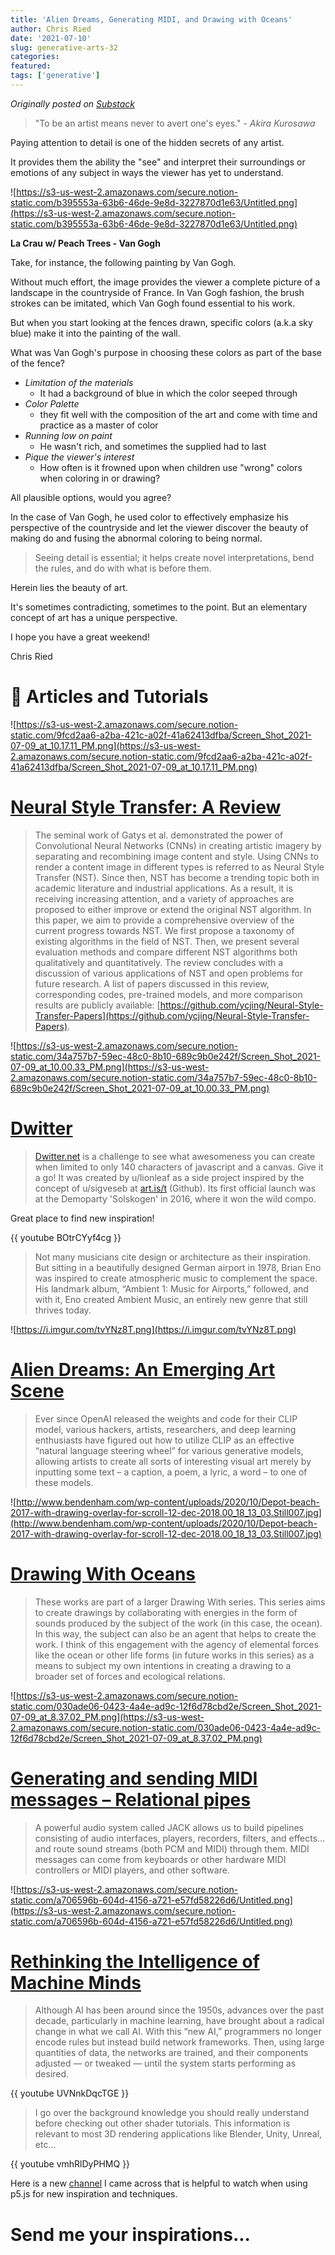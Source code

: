```yaml
---
title: 'Alien Dreams, Generating MIDI, and Drawing with Oceans'
author: Chris Ried
date: '2021-07-10'
slug: generative-arts-32
categories: 
featured: 
tags: ['generative']
---
```


_Originally posted on [Substack](https://generative.substack.com/p/alien-dreams-generating-midi-and)_

> "To be an artist means never to avert one's eyes." - *Akira Kurosawa*
> 

Paying attention to detail is one of the hidden secrets of any artist. 

It provides them the ability the "see" and interpret their surroundings or emotions of any subject in ways the viewer has yet to understand.

![https://s3-us-west-2.amazonaws.com/secure.notion-static.com/b395553a-63b6-46de-9e8d-3227870d1e63/Untitled.png](https://s3-us-west-2.amazonaws.com/secure.notion-static.com/b395553a-63b6-46de-9e8d-3227870d1e63/Untitled.png)

**La Crau w/ Peach Trees - Van Gogh** 

Take, for instance, the following painting by Van Gogh. 

Without much effort, the image provides the viewer a complete picture of a landscape in the countryside of France. In Van Gogh fashion, the brush strokes can be imitated, which Van Gogh found essential to his work. 

But when you start looking at the fences drawn, specific colors (a.k.a sky blue) make it into the painting of the wall. 

What was Van Gogh's purpose in choosing these colors as part of the base of the fence? 

- *Limitation of the materials*
    - It had a background of blue in which the color seeped through
- *Color Palette*
    - they fit well with the composition of the art and come with time and practice as a master of color
- *Running low on paint*
    - He wasn't rich, and sometimes the supplied had to last
- *Pique the viewer's interest*
    - How often is it frowned upon when children use "wrong" colors when coloring in or drawing?

All plausible options, would you agree? 

In the case of Van Gogh, he used color to effectively emphasize his perspective of the countryside and let the viewer discover the beauty of making do and fusing the abnormal coloring to being normal. 

> Seeing detail is essential; it helps create novel interpretations, bend the rules, and do with what is before them.
> 

Herein lies the beauty of art. 

It's sometimes contradicting, sometimes to the point. But an elementary concept of art has a unique perspective. 

I hope you have a great weekend! 

Chris Ried 

# 🔖 Articles and Tutorials

![https://s3-us-west-2.amazonaws.com/secure.notion-static.com/9fcd2aa6-a2ba-421c-a02f-41a62413dfba/Screen_Shot_2021-07-09_at_10.17.11_PM.png](https://s3-us-west-2.amazonaws.com/secure.notion-static.com/9fcd2aa6-a2ba-421c-a02f-41a62413dfba/Screen_Shot_2021-07-09_at_10.17.11_PM.png)

# [Neural Style Transfer: A Review](https://arxiv.org/pdf/1705.04058.pdf)

> The seminal work of Gatys et al. demonstrated the power of Convolutional Neural Networks (CNNs) in creating artistic imagery by separating and recombining image content and style. Using CNNs to render a content image in different types is referred to as Neural Style Transfer (NST). Since then, NST has become a trending topic both in academic literature and industrial applications. As a result, it is receiving increasing attention, and a variety of approaches are proposed to either improve or extend the original NST algorithm. In this paper, we aim to provide a comprehensive overview of the current progress towards NST. We first propose a taxonomy of existing algorithms in the field of NST. Then, we present several evaluation methods and compare different NST algorithms both qualitatively and quantitatively. The review concludes with a discussion of various applications of NST and open problems for future research. A list of papers discussed in this review, corresponding codes, pre-trained models, and more comparison results are publicly available: [https://github.com/ycjing/Neural-Style-Transfer-Papers](https://github.com/ycjing/Neural-Style-Transfer-Papers).
> 

![https://s3-us-west-2.amazonaws.com/secure.notion-static.com/34a757b7-59ec-48c0-8b10-689c9b0e242f/Screen_Shot_2021-07-09_at_10.00.33_PM.png](https://s3-us-west-2.amazonaws.com/secure.notion-static.com/34a757b7-59ec-48c0-8b10-689c9b0e242f/Screen_Shot_2021-07-09_at_10.00.33_PM.png)

# [Dwitter](https://www.dwitter.net/)

> [Dwitter.net](http://dwitter.net/) is a challenge to see what awesomeness you can create when limited to only 140 characters of javascript and a canvas. Give it a go! It was created by u/lionleaf as a side project inspired by the concept of u/sigveseb at [art.is/t](http://arkt.is/t) (Github). Its first official launch was at the Demoparty 'Solskogen' in 2016, where it won the wild compo.
> 

Great place to find new inspiration!

{{ youtube BOtrCYyf4cg }}

> Not many musicians cite design or architecture as their inspiration. But sitting in a beautifully designed German airport in 1978, Brian Eno was inspired to create atmospheric music to complement the space. His landmark album, “Ambient 1: Music for Airports,” followed, and with it, Eno created Ambient Music, an entirely new genre that still thrives today.
> 

![https://i.imgur.com/tvYNz8T.png](https://i.imgur.com/tvYNz8T.png)

# [Alien Dreams: An Emerging Art Scene](https://ml.berkeley.edu/blog/posts/clip-art/?utm_campaign=Data_Elixir&utm_source=Data_Elixir_343)

> Ever since OpenAI released the weights and code for their CLIP model, various hackers, artists, researchers, and deep learning enthusiasts have figured out how to utilize CLIP as an effective “natural language steering wheel” for various generative models, allowing artists to create all sorts of interesting visual art merely by inputting some text – a caption, a poem, a lyric, a word – to one of these models.
> 

![http://www.bendenham.com/wp-content/uploads/2020/10/Depot-beach-2017-with-drawing-overlay-for-scroll-12-dec-2018.00_18_13_03.Still007.jpg](http://www.bendenham.com/wp-content/uploads/2020/10/Depot-beach-2017-with-drawing-overlay-for-scroll-12-dec-2018.00_18_13_03.Still007.jpg)

# [Drawing With Oceans](http://www.bendenham.com/drawing-with-ocean-2018-2020/)

> These works are part of a larger Drawing With series. This series aims to create drawings by collaborating with energies in the form of sounds produced by the subject of the work (in this case, the ocean). In this way, the subject can also be an agent that helps to create the work. I think of this engagement with the agency of elemental forces like the ocean or other life forms (in future works in this series) as a means to subject my own intentions in creating a drawing to a broader set of forces and ecological relations.
> 

![https://s3-us-west-2.amazonaws.com/secure.notion-static.com/030ade06-0423-4a4e-ad9c-12f6d78cbd2e/Screen_Shot_2021-07-09_at_8.37.02_PM.png](https://s3-us-west-2.amazonaws.com/secure.notion-static.com/030ade06-0423-4a4e-ad9c-12f6d78cbd2e/Screen_Shot_2021-07-09_at_8.37.02_PM.png)

# [Generating and sending MIDI messages – Relational pipes](https://relational-pipes.globalcode.info/v_0/examples-jack-midi-generating-1.xhtml)

> A powerful audio system called JACK allows us to build pipelines consisting of audio interfaces, players, recorders, filters, and effects… and route sound streams (both PCM and MIDI) through them. MIDI messages can come from keyboards or other hardware MIDI controllers or MIDI players, and other software.
> 

![https://s3-us-west-2.amazonaws.com/secure.notion-static.com/a706596b-604d-4156-a721-e57fd58226d6/Untitled.png](https://s3-us-west-2.amazonaws.com/secure.notion-static.com/a706596b-604d-4156-a721-e57fd58226d6/Untitled.png)

# [Rethinking the Intelligence of Machine Minds](https://medium.com/@dkyy/tabula-rasa-b5f846e60859)

> Although AI has been around since the 1950s, advances over the past decade, particularly in machine learning, have brought about a radical change in what we call AI.
With this “new AI,” programmers no longer encode rules but instead build network frameworks. Then, using large quantities of data, the networks are trained, and their components adjusted — or tweaked — until the system starts performing as desired.
> 

{{ youtube UVNnkDqcTGE }}

> I go over the background knowledge you should really understand before checking out other shader tutorials. This information is relevant to most 3D rendering applications like Blender, Unity, Unreal, etc...
> 

{{ youtube vmhRlDyPHMQ }}

Here is a new [channel](https://www.youtube.com/c/ColorfulCoding/videos) I came across that is helpful to watch when using p5.js for new inspiration and techniques. 

# Send me your inspirations...